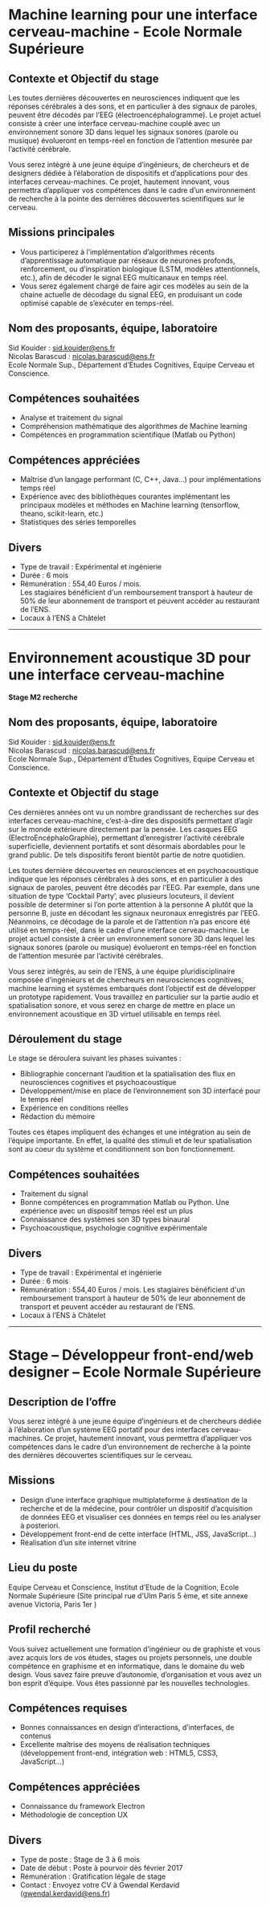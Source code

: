 # Machine learning pour une interface cerveau-machine - Ecole Normale Supérieure

## Contexte et Objectif du stage
Les toutes dernières découvertes en neurosciences indiquent que les réponses cérébrales à des sons, et en particulier à des signaux de paroles, peuvent être décodés par l’EEG (électroencéphalogramme). Le projet actuel consiste à créer une interface cerveau-machine couplé avec un environnement sonore 3D dans lequel les signaux sonores (parole ou musique) évolueront en temps-réel en fonction de l’attention mesurée par l’activité cérébrale.

Vous serez intégré à une jeune équipe d’ingénieurs, de chercheurs et de designers dédiée à l’élaboration de dispositifs et d’applications pour des interfaces cerveau-machines. Ce projet, hautement innovant, vous permettra d’appliquer vos compétences dans le cadre d’un environnement de recherche à la pointe des dernières découvertes scientifiques sur le cerveau.

## Missions principales
* Vous participerez à l’implémentation d’algorithmes récents d’apprentissage automatique par réseaux de neurones profonds, renforcement, ou d’inspiration biologique (LSTM, modèles attentionnels, etc.), afin de décoder le signal EEG multicanaux en temps réel.
* Vous serez également chargé de faire agir ces modèles au sein de la chaine actuelle de décodage du signal EEG, en produisant un code optimisé capable de s’exécuter en temps-réel.

## Nom des proposants, équipe, laboratoire
Sid Kouider : sid.kouider@ens.fr  
Nicolas Barascud : nicolas.barascud@ens.fr  
Ecole Normale Sup., Département d’Etudes Cognitives, Equipe Cerveau et Conscience.  

## Compétences souhaitées
* Analyse et traitement du signal
* Compréhension mathématique des algorithmes de Machine learning
* Compétences en programmation scientifique (Matlab ou Python)

## Compétences appréciées
* Maîtrise d’un langage performant (C, C++, Java…) pour implémentations temps réel
* Expérience avec des bibliothèques courantes implémentant les principaux modèles et méthodes en Machine learning (tensorflow, theano, scikit-learn, etc.)
* Statistiques des séries temporelles

## Divers
* Type de travail : Expérimental et ingénierie 
* Durée : 6 mois
* Rémunération : 554,40 Euros / mois.   
Les stagiaires bénéficient d'un remboursement transport à hauteur de 50% de leur abonnement de transport et peuvent accéder au restaurant de l’ENS.
* Locaux à l’ENS à Châtelet

------------------------------------------------------------------------------------

# Environnement acoustique 3D pour une interface cerveau-machine
__Stage M2 recherche__

## Nom des proposants, équipe, laboratoire
Sid Kouider : 	sid.kouider@ens.fr  
Nicolas Barascud : nicolas.barascud@ens.fr  
Ecole Normale Sup., Département d’Etudes Cognitives, Equipe Cerveau et Conscience.  

## Contexte et Objectif du stage
Ces dernières années ont vu un nombre grandissant de recherches sur des interfaces cerveau-machine, c’est-à-dire des dispositifs permettant d’agir sur le monde extérieure directement par la pensée. Les casques EEG (ElectroEncéphaloGraphie), permettant d’enregistrer l’activité cérébrale superficielle, deviennent portatifs et sont désormais abordables pour le grand public.  De tels dispositifs feront bientôt partie de notre quotidien.

Les toutes dernière découvertes en neurosciences et en psychoacoustique indique que les réponses cérébrales à des sons, et en particulier à des signaux de paroles, peuvent être décodés par l’EEG. Par exemple, dans une situation de type ‘Cocktail Party’, avec plusieurs locuteurs, il devient possible de determiner si l’on porte attention à la personne A plutôt que la personne B, juste en décodant les signaux neuronaux enregistrés par l’EEG. Néanmoins, ce décodage de la parole et de l’attention n’a pas encore été utilisé en temps-réel,  dans le cadre d’une interface cerveau-machine. Le projet actuel consiste à créer un environnement sonore 3D dans lequel les signaux sonores (parole ou musique) évolueront en temps-réel en fonction de l’attention mesurée par l’activité cérébrales.

Vous serez intégrés, au sein de l’ENS, à une équipe pluridisciplinaire composée d’ingénieurs et de chercheurs en neurosciences cognitives, machine learning et systèmes embarqués dont l’objectif est de développer un prototype rapidement. Vous travaillez en particulier sur la partie audio et spatialisation sonore, et vous serez en charge de mettre en place un environnement acoustique en 3D virtuel utilisable en temps réel.

## Déroulement du stage
Le stage se déroulera suivant les phases suivantes : 
* Bibliographie concernant l’audition et la spatialisation des flux en neurosciences cognitives et psychoacoustique
* Développement/mise en place de l’environnement son 3D interfacé pour le temps réel
* Expérience en conditions réelles
* Rédaction du mémoire 

Toutes ces étapes impliquent des échanges et une intégration au sein de l’équipe importante. En effet, la qualité des stimuli et de leur spatialisation sont au coeur du système et conditionnent son bon fonctionnement.

## Compétences souhaitées
* Traitement du signal
* Bonne compétences en programmation Matlab ou Python. Une expérience avec un dispositif temps réel est un plus 
* Connaissance des systèmes son 3D types binaural
* Psychoacoustique, psychologie cognitive expérimentale 

## Divers
* Type de travail : Expérimental et ingénierie 
* Durée : 6 mois
* Rémunération : 554,40 Euros / mois. Les stagiaires bénéficient d'un remboursement transport à hauteur de 50% de leur abonnement de transport et peuvent accéder au restaurant de l’ENS.
* Locaux à l’ENS à Châtelet

------------------------------------------------------------------------------------

# Stage – Développeur front-end/web designer – Ecole Normale Supérieure

## Description de l’offre
Vous serez intégré à une jeune équipe d’ingénieurs et de chercheurs dédiée à l’élaboration d’un système EEG portatif pour des interfaces cerveau-machines. Ce projet, hautement innovant, vous permettra d’appliquer vos compétences dans le cadre d’un environnement de recherche à la pointe des dernières découvertes scientifiques sur le cerveau.

## Missions
* Design d’une interface graphique multiplateforme à destination de la recherche et de la médecine, pour contrôler un dispositif d’acquisition de données EEG et visualiser ces données en temps réel ou les analyser à posteriori.
* Développement front-end de cette interface (HTML, JSS, JavaScript…)
* Réalisation d’un site internet vitrine

## Lieu du poste
Equipe Cerveau et Conscience, Institut d’Etude de la Cognition, Ecole Normale Supérieure (Site principal rue d’Ulm Paris 5 ème, et site annexe avenue Victoria, Paris 1er )

## Profil recherché
Vous suivez actuellement une formation d’ingénieur ou de graphiste et vous avez acquis lors de vos études, stages ou projets personnels, une double compétence en graphisme et en informatique, dans le domaine du web design. Vous savez faire preuve d’autonomie, d’organisation et vous avez un bon esprit d’équipe. Vous êtes passionné par les nouvelles technologies.

## Compétences requises
* Bonnes connaissances en design d’interactions, d’interfaces, de contenus
* Excellente maîtrise des moyens de réalisation techniques (développement front-end, intégration web : HTML5, CSS3, JavaScript…)

## Compétences appréciées
* Connaissance du framework Electron
* Méthodologie de conception UX

## Divers
* Type de poste : Stage de 3 à 6 mois
* Date de début : Poste à pourvoir dès février 2017
* Rémunération : Gratification légale de stage
* Contact : Envoyez votre CV à Gwendal Kerdavid (gwendal.kerdavid@ens.fr)